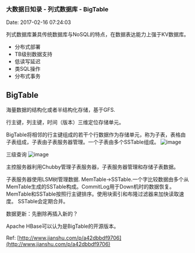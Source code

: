 <!--
title: 大数据日知录 - 列式数据库 - BigTable
date: 2017-02-16 07:24:03
tags:
- Big Data
- BigTable
-->
### 大数据日知录 - 列式数据库 - BigTable
Date: 2017-02-16 07:24:03

列式数据库兼具传统数据库与NoSQL的特点，在数据表达能力上强于KV数据库。
- 分布式部署
- TB级别数据支持
- 低读写延迟
- 类SQL操作
- 分布式事务
<!-- more -->
## BigTable
海量数据的结构化或者半结构化存储，基于GFS.

行主键，列主键，时间（版本）三维定位存储单元。

BigTable将相邻的行主键组成的若干个行数据作为存储单元，称为子表，表格由子表组成，子表由子表服务器管理。一个子表由多个SSTable组成。
![image](https://www.researchgate.net/profile/Rabi_Padhy/publication/265062016/figure/fig2/AS:295840460623875@1447545270890/Figure-5-Google-BigTable-Architecture-BigTable-has-three-different-types-of-servers.png)

三级查询
![image](https://kradnangel.gitbooks.io/operating-system/content/Tablet%20location%20hierarchy.png)

主控服务器利用Chubby管理子表服务器，子表服务器管理和存储子表数据。

子表服务器使用LSM树管理数据. MemTable->SSTable.一个字比较数据由多个从MemTable生成的SSTable构成。CommitLog用于Down机时的数据恢复。MemTable和SSTable按照行主键排序。使用块索引和布隆过滤器来加快读取速度。 SSTable会定期合并。

数据更新：先删除再插入新的？

Apache HBase可以认为是BigTable的开源版本。

Ref: [http://www.jianshu.com/p/a42dbbdf9706](http://www.jianshu.com/p/a42dbbdf9706)

